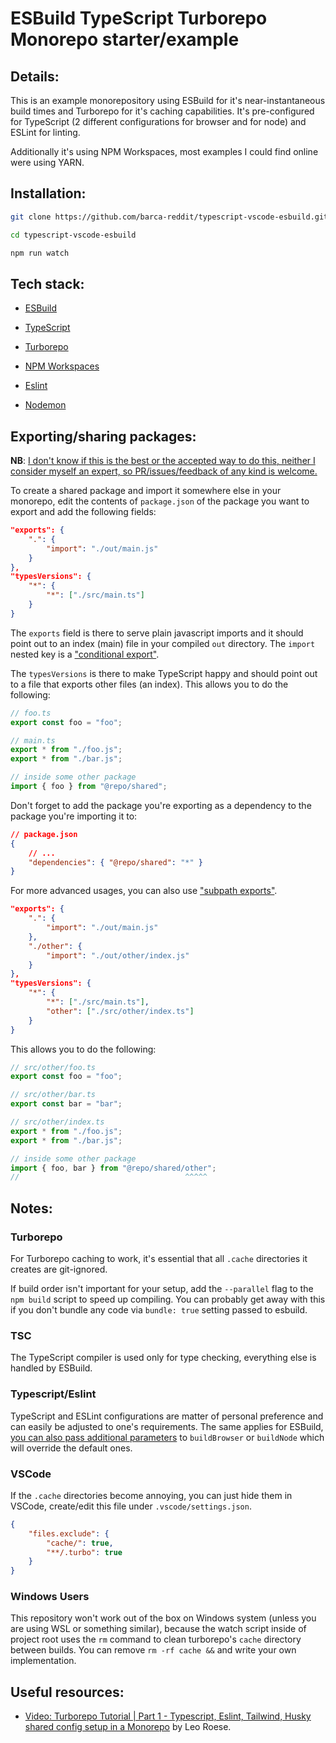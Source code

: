 # ESBuild TypeScript Turborepo Monorepo starter/example

## Details:

This is an example monorepository using ESBuild for it's near-instantaneous build times and Turborepo for it's caching capabilities. It's pre-configured for TypeScript (2 different configurations for browser and for node) and ESLint for linting.

Additionally it's using NPM Workspaces, most examples I could find online were using YARN.

## Installation:

```sh
git clone https://github.com/barca-reddit/typescript-vscode-esbuild.git

cd typescript-vscode-esbuild

npm run watch
```

## Tech stack:

-   [ESBuild](esbuild.github.io/)

-   [TypeScript](https://www.typescriptlang.org/)

-   [Turborepo](https://turborepo.org/)

-   [NPM Workspaces](https://docs.npmjs.com/cli/v8/using-npm/workspaces)

-   [Eslint](https://eslint.org/)

-   [Nodemon](https://nodemon.io/)

## Exporting/sharing packages:

**NB**: <ins>I don't know if this is the best or the accepted way to do this, neither I consider myself an expert, so PR/issues/feedback of any kind is welcome.</ins>

To create a shared package and import it somewhere else in your monorepo, edit the contents of `package.json` of the package you want to export and add the following fields:

```json
"exports": {
    ".": {
        "import": "./out/main.js"
    }
},
"typesVersions": {
    "*": {
        "*": ["./src/main.ts"]
    }
}
```

The `exports` field is there to serve plain javascript imports and it should point out to an index (main) file in your compiled `out` directory. The `import` nested key is a ["conditional export"](https://nodejs.org/docs/latest-v16.x/api/packages.html#conditional-exports).

The `typesVersions` is there to make TypeScript happy and should point out to a file that exports other files (an index). This allows you to do the following:

```ts
// foo.ts
export const foo = "foo";

// main.ts
export * from "./foo.js";
export * from "./bar.js";

// inside some other package
import { foo } from "@repo/shared";
```

Don't forget to add the package you're exporting as a dependency to the package you're importing it to:

```json
// package.json
{
    // ...
    "dependencies": { "@repo/shared": "*" }
}
```

For more advanced usages, you can also use ["subpath exports"](https://nodejs.org/docs/latest-v16.x/api/packages.html#subpath-exports).

```json
"exports": {
    ".": {
        "import": "./out/main.js"
    },
    "./other": {
        "import": "./out/other/index.js"
    }
},
"typesVersions": {
    "*": {
        "*": ["./src/main.ts"],
        "other": ["./src/other/index.ts"]
    }
}
```

This allows you to do the following:

```ts
// src/other/foo.ts
export const foo = "foo";

// src/other/bar.ts
export const bar = "bar";

// src/other/index.ts
export * from "./foo.js";
export * from "./bar.js";

// inside some other package
import { foo, bar } from "@repo/shared/other";
//                                     ^^^^^
```

## Notes:

### Turborepo

For Turborepo caching to work, it's essential that all `.cache` directories it creates are git-ignored.

If build order isn't important for your setup, add the `--parallel` flag to the `npm build` script to speed up compiling. You can probably get away with this if you don't bundle any code via `bundle: true` setting passed to esbuild.

### TSC

The TypeScript compiler is used only for type checking, everything else is handled by ESBuild.

### Typescript/Eslint

TypeScript and ESLint configurations are matter of personal preference and can easily be adjusted to one's requirements. The same applies for ESBuild, [you can also pass additional parameters](packages/config/esbuild/build-browser.mjs#L14) to `buildBrowser` or `buildNode` which will override the default ones.

### VSCode

If the `.cache` directories become annoying, you can just hide them in VSCode, create/edit this file under `.vscode/settings.json`.

```json
{
    "files.exclude": {
        "cache/": true,
        "**/.turbo": true
    }
}
```

### Windows Users

This repository won't work out of the box on Windows system (unless you are using WSL or something similar), because the watch script inside of project root uses the `rm` command to clean turborepo's `cache` directory between builds. You can remove `rm -rf cache &&` and write your own implementation.

## Useful resources:

-   [Video: Turborepo Tutorial | Part 1 - Typescript, Eslint, Tailwind, Husky shared config setup in a Monorepo](https://www.youtube.com/watch?v=YQLw5kJ1yrQ) by Leo Roese.
